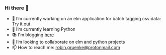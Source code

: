 ### Hi there 👋

- 🔭 I’m currently working on an elm application for batch tagging csv data: [Try it out](https://www.robingruenke.com/elm-csv-batch-tagger)
- 🌱 I’m currently learning Python
- 📚 I'm blogging [here](https://www.robingruenke.com/#journal)
- 👯 I’m looking to collaborate on elm and python projects
- 📫 How to reach me: robin.gruenke@protonmail.com

<!--
**eimfach/eimfach** is a ✨ _special_ ✨ repository because its `README.md` (this file) appears on your GitHub profile.

Here are some ideas to get you started:

- 🤔 I’m looking for help with ...
- 💬 Ask me about ...
- 😄 Pronouns: ...
- ⚡ Fun fact: ...
-->

